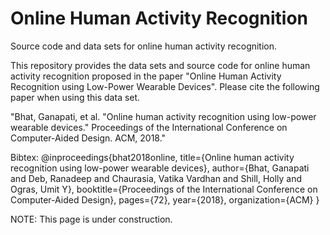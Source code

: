 # Online Human Activity Recognition
Source code and data sets for online human activity recognition.

This repository provides the data sets and source code for online human activity recognition proposed in the paper "Online Human Activity Recognition using Low-Power Wearable Devices". Please cite the following paper when using this data set.

"Bhat, Ganapati, et al. "Online human activity recognition using low-power wearable devices." Proceedings of the International Conference on Computer-Aided Design. ACM, 2018."

Bibtex: 
@inproceedings{bhat2018online,
  title={Online human activity recognition using low-power wearable devices},
  author={Bhat, Ganapati and Deb, Ranadeep and Chaurasia, Vatika Vardhan and Shill, Holly and Ogras, Umit Y},
  booktitle={Proceedings of the International Conference on Computer-Aided Design},
  pages={72},
  year={2018},
  organization={ACM}
}



NOTE: This page is under construction.
